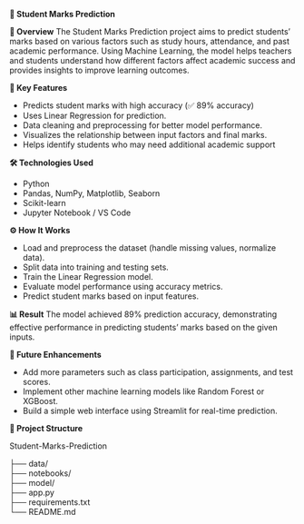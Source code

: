 **🎯 Student Marks Prediction**


**📘 Overview**
The Student Marks Prediction project aims to predict students’ marks based on various factors such as study hours, attendance, and past academic performance. Using Machine Learning, the model helps teachers and students understand how different factors affect academic success and provides insights to improve learning outcomes.


**🧠 Key Features**
- Predicts student marks with high accuracy (✅ 89% accuracy)
- Uses Linear Regression for prediction.
- Data cleaning and preprocessing for better model performance.
- Visualizes the relationship between input factors and final marks.
- Helps identify students who may need additional academic support


**🛠️ Technologies Used**
- Python
- Pandas, NumPy, Matplotlib, Seaborn
- Scikit-learn
- Jupyter Notebook / VS Code


**⚙️ How It Works**
- Load and preprocess the dataset (handle missing values, normalize data).
- Split data into training and testing sets.
- Train the Linear Regression model.
- Evaluate model performance using accuracy metrics.
- Predict student marks based on input features.


**📊 Result**
The model achieved 89% prediction accuracy, demonstrating effective performance in predicting students’ marks based on the given inputs.


**🚀 Future Enhancements**
- Add more parameters such as class participation, assignments, and test scores.
- Implement other machine learning models like Random Forest or XGBoost.
- Build a simple web interface using Streamlit for real-time prediction.


**📁 Project Structure**

Student-Marks-Prediction

├── data/                
├── notebooks/            
├── model/                
├── app.py                
├── requirements.txt    
└── README.md            

